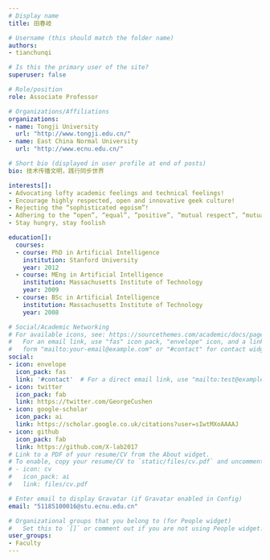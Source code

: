```yaml
---
# Display name
title: 田春岐

# Username (this should match the folder name)
authors:
- tianchunqi

# Is this the primary user of the site?
superuser: false

# Role/position
role: Associate Professor

# Organizations/Affiliations
organizations:
- name: Tongji University
  url: "http://www.tongji.edu.cn/"
- name: East China Normal University
  url: "http://www.ecnu.edu.cn/"

# Short bio (displayed in user profile at end of posts)
bio: 技术传播文明，践行同步世界

interests[]:
- Advocating lofty academic feelings and technical feelings!
- Encourage highly respected, open and innovative geek culture!
- Rejecting the “sophisticated egoism”!
- Adhering to the “open”, “equal”, ”positive”, ”mutual respect”, “mutual support” culture!
- Stay hungry, stay foolish

education[]:
  courses:
  - course: PhD in Artificial Intelligence
    institution: Stanford University
    year: 2012
  - course: MEng in Artificial Intelligence
    institution: Massachusetts Institute of Technology
    year: 2009
  - course: BSc in Artificial Intelligence
    institution: Massachusetts Institute of Technology
    year: 2008

# Social/Academic Networking
# For available icons, see: https://sourcethemes.com/academic/docs/page-builder/#icons
#   For an email link, use "fas" icon pack, "envelope" icon, and a link in the
#   form "mailto:your-email@example.com" or "#contact" for contact widget.
social:
- icon: envelope
  icon_pack: fas
  link: '#contact'  # For a direct email link, use "mailto:test@example.org".
- icon: twitter
  icon_pack: fab
  link: https://twitter.com/GeorgeCushen
- icon: google-scholar
  icon_pack: ai
  link: https://scholar.google.co.uk/citations?user=sIwtMXoAAAAJ
- icon: github
  icon_pack: fab
  link: https://github.com/X-lab2017
# Link to a PDF of your resume/CV from the About widget.
# To enable, copy your resume/CV to `static/files/cv.pdf` and uncomment the lines below.
# - icon: cv
#   icon_pack: ai
#   link: files/cv.pdf

# Enter email to display Gravatar (if Gravatar enabled in Config)
email: "51185100016@stu.ecnu.edu.cn"

# Organizational groups that you belong to (for People widget)
#   Set this to `[]` or comment out if you are not using People widget.
user_groups:
- Faculty
---
```


